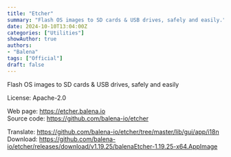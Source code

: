 ```yaml
---
title: "Etcher"
summary: "Flash OS images to SD cards & USB drives, safely and easily."
date: 2024-10-10T13:04:00Z
categories: ["Utilities"]
showAuthor: true
authors:
- "Balena"
tags: ["Official"]
draft: false
---
```


Flash OS images to SD cards & USB drives, safely and easily

License: Apache-2.0

Web page: <https://etcher.balena.io>  
Source code: <https://github.com/balena-io/etcher>

Translate: <https://github.com/balena-io/etcher/tree/master/lib/gui/app/i18n>    
Download: <https://github.com/balena-io/etcher/releases/download/v1.19.25/balenaEtcher-1.19.25-x64.AppImage>
